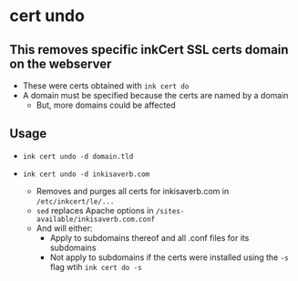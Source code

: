 # cert undo

## This removes specific inkCert SSL certs domain on the webserver
- These were certs obtained with `ink cert do`
- A domain must be specified because the certs are named by a domain
  - But, more domains could be affected

## Usage
- `ink cert undo -d domain.tld`

- `ink cert undo -d inkisaverb.com`
  - Removes and purges all certs for inkisaverb.com in `/etc/inkcert/le/...`
  - `sed` replaces Apache options in `/sites-available/inkisaverb.com.conf`
  - And will either:
    - Apply to subdomains thereof and all .conf files for its subdomains
    - Not apply to subdomains if the certs were installed using the `-s` flag wtih `ink cert do -s`
